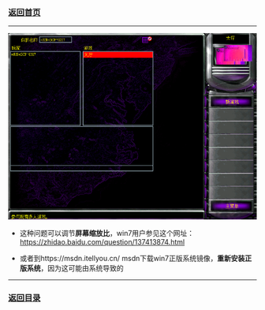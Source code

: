 ### [返回首页](./Home)

***

![](./jiaocheng10.png)

- 这种问题可以调节**屏幕缩放比**，win7用户参见这个网址：https://zhidao.baidu.com/question/137413874.html


- 或者到https://msdn.itellyou.cn/
msdn下载win7正版系统镜像，**重新安装正版系统**，因为这可能由系统导致的


***
### [返回目录](./常见问题指南)